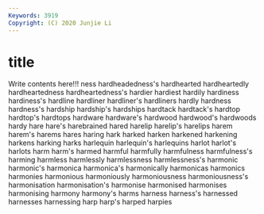 ```yaml
---
Keywords: 3919
Copyright: (C) 2020 Junjie Li
---
```


# title

Write contents here!!!
ness 
hardheadedness's 
hardhearted 
hardheartedly 
hardheartedness 
hardheartedness's 
hardier 
hardiest 
hardily 
hardiness
hardiness's 
hardline 
hardliner 
hardliner's 
hardliners 
hardly 
hardness 
hardness's 
hardship 
hardship's
hardships 
hardtack 
hardtack's 
hardtop 
hardtop's 
hardtops 
hardware 
hardware's 
hardwood 
hardwood's
hardwoods 
hardy 
hare 
hare's 
harebrained 
hared 
harelip 
harelip's 
harelips 
harem
harem's 
harems 
hares 
haring 
hark 
harked 
harken 
harkened 
harkening 
harkens
harking 
harks 
harlequin 
harlequin's 
harlequins 
harlot 
harlot's 
harlots 
harm 
harm's
harmed 
harmful 
harmfully 
harmfulness 
harmfulness's 
harming 
harmless 
harmlessly 
harmlessness 
harmlessness's
harmonic 
harmonic's 
harmonica 
harmonica's 
harmonically 
harmonicas 
harmonics 
harmonies 
harmonious 
harmoniously
harmoniousness 
harmoniousness's 
harmonisation 
harmonisation's 
harmonise 
harmonised 
harmonises 
harmonising 
harmony 
harmony's
harms 
harness 
harness's 
harnessed 
harnesses 
harnessing 
harp 
harp's 
harped 
harpies

